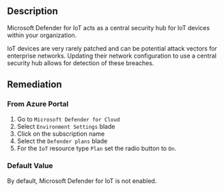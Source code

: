 ## Description

Microsoft Defender for IoT acts as a central security hub for IoT devices within your organization.

IoT devices are very rarely patched and can be potential attack vectors for enterprise networks. Updating their network configuration to use a central security hub allows for detection of these breaches.

## Remediation

### From Azure Portal

1. Go to `Microsoft Defender for Cloud`
2. Select `Environment Settings` blade
3. Click on the subscription name
4. Select the `Defender plans` blade
5. For the `IoT` resource type `Plan` set the radio button to `On`.

### Default Value

By default, Microsoft Defender for IoT is not enabled.